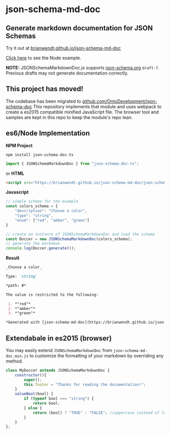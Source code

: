 
# json-schema-md-doc
## Generate markdown documentation for JSON Schemas
Try it out at [brianwendt.github.io/json-schema-md-doc](https://brianwendt.github.io/json-schema-md-doc)

[Click here](https://github.com/BrianWendt/json-schema-md-doc/tree/master/samples/node) to see the Node example.

**NOTE:** JSONSchemaMarkdownDoc.js supports [json-schema.org](https://json-schema.org/) `draft-7`. Previous drafts may not generate documentation correctly.

## This project has moved!
The codebase has been migrated to [github.com/OntoDevelopment/json-schema-doc](https://github.com/OntoDevelopment/json-schema-doc)
This repository implements that module and uses webpack to create a es2015 compatible minified JavaScript file. The browser tool and samples are kept in this repo to keep the module's repo lean. 

## es6/Node Implementation
**NPM Project**
```
npm install json-schema-doc-ts
```

```javascript
import { JSONSchemaMarkdownDoc } from "json-schema-doc-ts";
```
or
**HTML**
``` html
<script src="https://brianwendt.github.io/json-schema-md-doc/json-schema-md-doc.min.js"></script>
```
**Javascript**
``` javascript
// simple schema for the example
const colors_schema = {
	"description": "Choose a color",
	"type": "string",
	"enum": ["red", "amber", "green"]
}

// create an instance of JSONSchemaMarkdownDoc and load the schema
const Doccer = new JSONSchemaMarkdownDoc(colors_schema);
// generate the markdown
console.log(Doccer.generate());
```
**Result**
``` markdown
_Choose a color_

Type: `string`

*path: #*

The value is restricted to the following: 

 1. *"red"*
 2. *"amber"*
 3. *"green"*

*Generated with [json-schema-md-doc](https://brianwendt.github.io/json-schema-md-doc/)*
```

## Extendabale in es2015 (browser)
You may easily extend `JSONSchemaMarkdownDoc` from `json-schema-md-doc.min.js` to customize the formatting of your markdown by overriding any method.
``` javascript
class MyDoccer extends JSONSchemaMarkdownDoc {
    constructor(){
        super();
        this.footer = "Thanks for reading the documentation!";
    }
    valueBool(bool) {
        if (typeof bool === "string") {
            return bool;
        } else {
            return (bool) ? "TRUE" : "FALSE"; //uppercase instead of true/false
        }
    }
};
```

